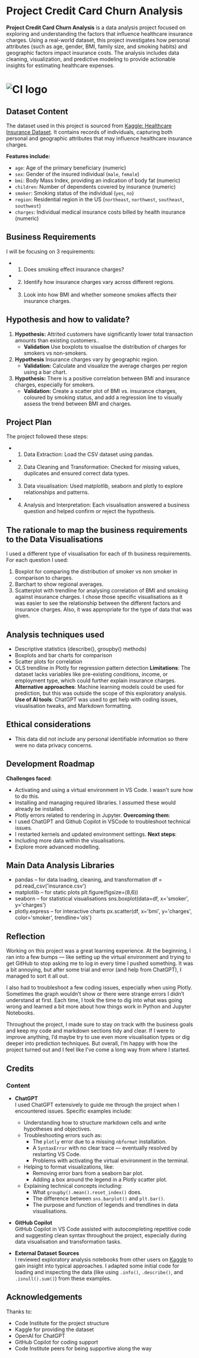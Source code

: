 # Project Credit Card Churn Analysis

**Project Credit Card Churn Analysis** is a data analysis project focused on exploring and understanding the factors that influence healthcare insurance charges. Using a real-world dataset, this project investigates how personal attributes (such as age, gender, BMI, family size, and smoking habits) and geographic factors impact insurance costs. The analysis includes data cleaning, visualization, and predictive modeling to provide actionable insights for estimating healthcare expenses.

# ![CI logo](https://codeinstitute.s3.amazonaws.com/fullstack/ci_logo_small.png)


## Dataset Content
The dataset used in this project is sourced from [Kaggle: Healthcare Insurance Dataset](https://www.kaggle.com/datasets/willianoliveiragibin/healthcare-insurance/data). It contains records of individuals, capturing both personal and geographic attributes that may influence healthcare insurance charges.

**Features include:**
- `age`: Age of the primary beneficiary (numeric)
- `sex`: Gender of the insured individual (`male`, `female`)
- `bmi`: Body Mass Index, providing an indication of body fat (numeric)
- `children`: Number of dependents covered by insurance (numeric)
- `smoker`: Smoking status of the individual (`yes`, `no`)
- `region`: Residential region in the US (`northeast`, `northwest`, `southeast`, `southwest`)
- `charges`: Individual medical insurance costs billed by health insurance (numeric)

## Business Requirements
I will be focusing on 3 requirements:
* 1. Does smoking effect insurance charges?
* 2. Identify how insurance charges vary across different regions.
* 3. Look into how BMI and whether someone smokes affects their insurance charges.


## Hypothesis and how to validate?
1. **Hypothesis:** Attrited customers have significantly lower total transaction amounts than existing customers..
   - **Validation** Use boxplots to visualise the distribution of charges for smokers vs non-smokers.
2. **Hypothesis** Insurance charges vary by geographic region.
   - **Validation:** Calculate and visualize the average charges per region using a bar chart.
3. **Hypothesis:** There is a positive correlation between BMI and insurance charges, especially for smokers.
   - **Validation:** Create a scatter plot of BMI vs. insurance charges, coloured by smoking status, and add a regression line to visually assess the trend between BMI and charges.

## Project Plan
The project followed these steps:
* 1. Data Extraction: Load the CSV dataset using pandas.
* 2. Data Cleaning and Transformation: Checked for missing values, duplicates and ensured correct data types.
* 3. Data visualisation: Used matplotlib, seaborn and plotly to explore relationships and patterns.
* 4. Analysis and Interpretation: Each visualisation answered a business question and helped confirm or reject the hypothesis.

## The rationale to map the business requirements to the Data Visualisations
I used a different type of visualisation for each of th business requirements. For each question I used:
1. Boxplot for comparing the distribution of smoker vs non smoker in comparison to charges.
2. Barchart to show regional averages.
3. Scatterplot with trendline for analysing correlation of BMI and smoking against insurance charges.
I chose those specific visualisations as it was easier to see the relationship between the different factors and insurance charges. Also, it was appropriate for the type of data that was given.

## Analysis techniques used
* Descriptive statistics (describe(), groupby() methods)
* Boxplots and bar charts for comparison
* Scatter plots for correlation
* OLS trendline in Plotly for regression pattern detection
**Limitations**: The dataset lacks variables like pre-existing conditions, income, or employment type, which could further explain insurance charges.
**Alternative approaches**: Machine learning models could be used for prediction, but this was outside the scope of this exploratory analysis.
**Use of AI tools**: ChatGPT was used to get help with coding issues, visualisation tweaks, and Markdown formatting.

## Ethical considerations
* This data did not include any personal identifiable information so there were no data privacy concerns.

## Development Roadmap
**Challenges faced**:
* Activating and using a virtual environment in VS Code. I wasn't sure how to do this.
* Installing and managing required libraries. I assumed these would already be installed.
* Plotly errors related to rendering in Jupyter.
**Overcoming them**:
* I used ChatGPT and Github Copilot in VSCode to troubleshoot technical issues.
* I restarted kernels and updated environment settings.
**Next steps**:
* Including more data within the visualisations.
* Explore more advanced modelling.

## Main Data Analysis Libraries
* pandas – for data loading, cleaning, and transformation
df = pd.read_csv('insurance.csv')
* matplotlib – for static plots
plt.figure(figsize=(8,6))
* seaborn – for statistical visualisations
sns.boxplot(data=df, x='smoker', y='charges')
* plotly.express – for interactive charts
px.scatter(df, x='bmi', y='charges', color='smoker', trendline='ols')

## Reflection
Working on this project was a great learning experience. At the beginning, I ran into a few bumps — like setting up the virtual environment and trying to get GitHub to stop asking me to log in every time I pushed something. It was a bit annoying, but after some trial and error (and help from ChatGPT), I managed to sort it all out.

I also had to troubleshoot a few coding issues, especially when using Plotly. Sometimes the graph wouldn’t show or there were strange errors I didn’t understand at first. Each time, I took the time to dig into what was going wrong and learned a bit more about how things work in Python and Jupyter Notebooks.

Throughout the project, I made sure to stay on track with the business goals and keep my code and markdown sections tidy and clear. If I were to improve anything, I’d maybe try to use even more visualisation types or dig deeper into prediction techniques. But overall, I’m happy with how the project turned out and I feel like I’ve come a long way from where I started.

## Credits 
### Content 
- **ChatGPT**  
  I used ChatGPT extensively to guide me through the project when I encountered issues. Specific examples include:
  - Understanding how to structure markdown cells and write hypotheses and objectives.
  - Troubleshooting errors such as:
    - The `plotly` error due to a missing `nbformat` installation.
    - A `SyntaxError` with no clear trace — eventually resolved by restarting VS Code.
    - Problems with activating the virtual environment in the terminal.
  - Helping to format visualizations, like:
    - Removing error bars from a seaborn bar plot.
    - Adding a box around the legend in a Plotly scatter plot.
  - Explaining technical concepts including:
    - What `groupby().mean().reset_index()` does.
    - The difference between `sns.barplot()` and `plt.bar()`.
    - The purpose and function of legends and trendlines in data visualisations.

- **GitHub Copilot**  
  GitHub Copilot in VS Code assisted with autocompleting repetitive code and suggesting clean syntax throughout the project, especially during data visualisation and transformation tasks.

- **External Dataset Sources**  
  I reviewed exploratory analysis notebooks from other users on [Kaggle](https://www.kaggle.com/datasets/willianoliveiragibin/healthcare-insurance/data) to gain insight into typical approaches. I adapted some initial code for loading and inspecting the data (like using `.info()`, `.describe()`, and `.isnull().sum()`) from these examples.

## Acknowledgements
Thanks to:
* Code Institute for the project structure
* Kaggle for providing the dataset
* OpenAI for ChatGPT
* GitHub Copilot for coding support
* Code Institute peers for being supportive along the way
